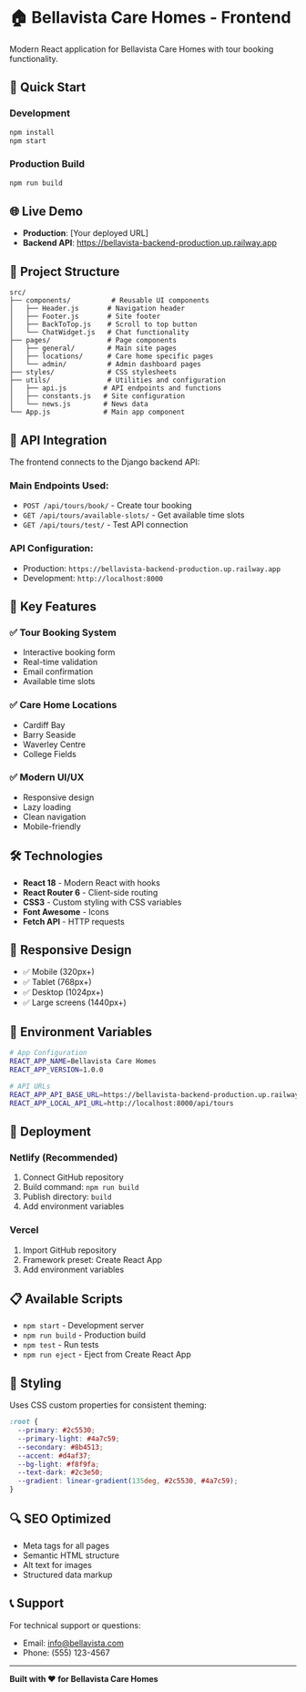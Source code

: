 # 🏠 Bellavista Care Homes - Frontend

Modern React application for Bellavista Care Homes with tour booking functionality.

## 🚀 Quick Start

### Development
```bash
npm install
npm start
```

### Production Build
```bash
npm run build
```

## 🌐 Live Demo
- **Production**: [Your deployed URL]
- **Backend API**: https://bellavista-backend-production.up.railway.app

## 📁 Project Structure

```
src/
├── components/          # Reusable UI components
│   ├── Header.js       # Navigation header
│   ├── Footer.js       # Site footer
│   ├── BackToTop.js    # Scroll to top button
│   └── ChatWidget.js   # Chat functionality
├── pages/              # Page components
│   ├── general/        # Main site pages
│   ├── locations/      # Care home specific pages
│   └── admin/          # Admin dashboard pages
├── styles/             # CSS stylesheets
├── utils/              # Utilities and configuration
│   ├── api.js         # API endpoints and functions
│   ├── constants.js   # Site configuration
│   └── news.js        # News data
└── App.js             # Main app component
```

## 🔗 API Integration

The frontend connects to the Django backend API:

### Main Endpoints Used:
- `POST /api/tours/book/` - Create tour booking
- `GET /api/tours/available-slots/` - Get available time slots
- `GET /api/tours/test/` - Test API connection

### API Configuration:
- Production: `https://bellavista-backend-production.up.railway.app`
- Development: `http://localhost:8000`

## 🎯 Key Features

### ✅ Tour Booking System
- Interactive booking form
- Real-time validation
- Email confirmation
- Available time slots

### ✅ Care Home Locations
- Cardiff Bay
- Barry Seaside  
- Waverley Centre
- College Fields

### ✅ Modern UI/UX
- Responsive design
- Lazy loading
- Clean navigation
- Mobile-friendly

## 🛠️ Technologies

- **React 18** - Modern React with hooks
- **React Router 6** - Client-side routing
- **CSS3** - Custom styling with CSS variables
- **Font Awesome** - Icons
- **Fetch API** - HTTP requests

## 📱 Responsive Design

- ✅ Mobile (320px+)
- ✅ Tablet (768px+)
- ✅ Desktop (1024px+)
- ✅ Large screens (1440px+)

## 🔧 Environment Variables

```bash
# App Configuration
REACT_APP_NAME=Bellavista Care Homes
REACT_APP_VERSION=1.0.0

# API URLs
REACT_APP_API_BASE_URL=https://bellavista-backend-production.up.railway.app/api/tours
REACT_APP_LOCAL_API_URL=http://localhost:8000/api/tours
```

## 🚀 Deployment

### Netlify (Recommended)
1. Connect GitHub repository
2. Build command: `npm run build`
3. Publish directory: `build`
4. Add environment variables

### Vercel
1. Import GitHub repository
2. Framework preset: Create React App
3. Add environment variables

## 📋 Available Scripts

- `npm start` - Development server
- `npm run build` - Production build
- `npm test` - Run tests
- `npm run eject` - Eject from Create React App

## 🎨 Styling

Uses CSS custom properties for consistent theming:

```css
:root {
  --primary: #2c5530;
  --primary-light: #4a7c59;
  --secondary: #8b4513;
  --accent: #d4af37;
  --bg-light: #f8f9fa;
  --text-dark: #2c3e50;
  --gradient: linear-gradient(135deg, #2c5530, #4a7c59);
}
```

## 🔍 SEO Optimized

- Meta tags for all pages
- Semantic HTML structure
- Alt text for images
- Structured data markup

## 📞 Support

For technical support or questions:
- Email: info@bellavista.com
- Phone: (555) 123-4567

---

**Built with ❤️ for Bellavista Care Homes**
